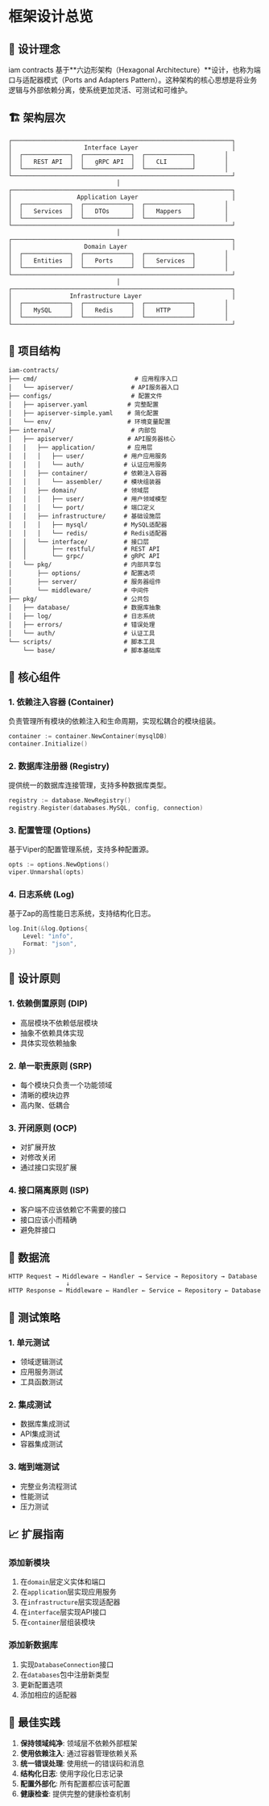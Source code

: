 # 框架设计总览

## 🎯 设计理念

iam contracts 基于**六边形架构（Hexagonal Architecture）**设计，也称为端口与适配器模式（Ports and Adapters Pattern）。这种架构的核心思想是将业务逻辑与外部依赖分离，使系统更加灵活、可测试和可维护。

## 🏗️ 架构层次

```text
┌─────────────────────────────────────────────────────────────┐
│                    Interface Layer                          │
│  ┌─────────────┐  ┌─────────────┐  ┌─────────────┐        │
│  │   REST API  │  │   gRPC API  │  │   CLI       │        │
│  └─────────────┘  └─────────────┘  └─────────────┘        │
└─────────────────────────────────────────────────────────────┘
                              │
┌─────────────────────────────────────────────────────────────┐
│                  Application Layer                          │
│  ┌─────────────┐  ┌─────────────┐  ┌─────────────┐        │
│  │   Services  │  │   DTOs      │  │   Mappers   │        │
│  └─────────────┘  └─────────────┘  └─────────────┘        │
└─────────────────────────────────────────────────────────────┘
                              │
┌─────────────────────────────────────────────────────────────┐
│                    Domain Layer                             │
│  ┌─────────────┐  ┌─────────────┐  ┌─────────────┐        │
│  │   Entities  │  │   Ports     │  │   Services  │        │
│  └─────────────┘  └─────────────┘  └─────────────┘        │
└─────────────────────────────────────────────────────────────┘
                              │
┌─────────────────────────────────────────────────────────────┐
│                Infrastructure Layer                         │
│  ┌─────────────┐  ┌─────────────┐  ┌─────────────┐        │
│  │   MySQL     │  │   Redis     │  │   HTTP      │        │
│  └─────────────┘  └─────────────┘  └─────────────┘        │
└─────────────────────────────────────────────────────────────┘
```

## 📁 项目结构

```text
iam-contracts/
├── cmd/                           # 应用程序入口
│   └── apiserver/                # API服务器入口
├── configs/                      # 配置文件
│   ├── apiserver.yaml           # 完整配置
│   ├── apiserver-simple.yaml    # 简化配置
│   └── env/                     # 环境变量配置
├── internal/                     # 内部包
│   ├── apiserver/               # API服务器核心
│   │   ├── application/         # 应用层
│   │   │   ├── user/           # 用户应用服务
│   │   │   └── auth/           # 认证应用服务
│   │   ├── container/          # 依赖注入容器
│   │   │   └── assembler/      # 模块组装器
│   │   ├── domain/             # 领域层
│   │   │   ├── user/           # 用户领域模型
│   │   │   └── port/           # 端口定义
│   │   ├── infrastructure/     # 基础设施层
│   │   │   ├── mysql/          # MySQL适配器
│   │   │   └── redis/          # Redis适配器
│   │   └── interface/          # 接口层
│   │       ├── restful/        # REST API
│   │       └── grpc/           # gRPC API
│   └── pkg/                    # 内部共享包
│       ├── options/            # 配置选项
│       ├── server/             # 服务器组件
│       └── middleware/         # 中间件
├── pkg/                        # 公共包
│   ├── database/               # 数据库抽象
│   ├── log/                    # 日志系统
│   ├── errors/                 # 错误处理
│   └── auth/                   # 认证工具
└── scripts/                    # 脚本工具
    └── base/                   # 脚本基础库
```

## 🔧 核心组件

### 1. 依赖注入容器 (Container)

负责管理所有模块的依赖注入和生命周期，实现松耦合的模块组装。

```go
container := container.NewContainer(mysqlDB)
container.Initialize()
```

### 2. 数据库注册器 (Registry)

提供统一的数据库连接管理，支持多种数据库类型。

```go
registry := database.NewRegistry()
registry.Register(databases.MySQL, config, connection)
```

### 3. 配置管理 (Options)

基于Viper的配置管理系统，支持多种配置源。

```go
opts := options.NewOptions()
viper.Unmarshal(opts)
```

### 4. 日志系统 (Log)

基于Zap的高性能日志系统，支持结构化日志。

```go
log.Init(&log.Options{
    Level: "info",
    Format: "json",
})
```

## 🎨 设计原则

### 1. 依赖倒置原则 (DIP)

- 高层模块不依赖低层模块
- 抽象不依赖具体实现
- 具体实现依赖抽象

### 2. 单一职责原则 (SRP)

- 每个模块只负责一个功能领域
- 清晰的模块边界
- 高内聚、低耦合

### 3. 开闭原则 (OCP)

- 对扩展开放
- 对修改关闭
- 通过接口实现扩展

### 4. 接口隔离原则 (ISP)

- 客户端不应该依赖它不需要的接口
- 接口应该小而精确
- 避免胖接口

## 🔄 数据流

```text
HTTP Request → Middleware → Handler → Service → Repository → Database
                ↓
HTTP Response ← Middleware ← Handler ← Service ← Repository ← Database
```

## 🧪 测试策略

### 1. 单元测试

- 领域逻辑测试
- 应用服务测试
- 工具函数测试

### 2. 集成测试

- 数据库集成测试
- API集成测试
- 容器集成测试

### 3. 端到端测试

- 完整业务流程测试
- 性能测试
- 压力测试

## 📈 扩展指南

### 添加新模块

1. 在`domain`层定义实体和端口
2. 在`application`层实现应用服务
3. 在`infrastructure`层实现适配器
4. 在`interface`层实现API接口
5. 在`container`层组装模块

### 添加新数据库

1. 实现`DatabaseConnection`接口
2. 在`databases`包中注册新类型
3. 更新配置选项
4. 添加相应的适配器

## 🎯 最佳实践

1. **保持领域纯净**: 领域层不依赖外部框架
2. **使用依赖注入**: 通过容器管理依赖关系
3. **统一错误处理**: 使用统一的错误码和消息
4. **结构化日志**: 使用字段化日志记录
5. **配置外部化**: 所有配置都应该可配置
6. **健康检查**: 提供完整的健康检查机制
